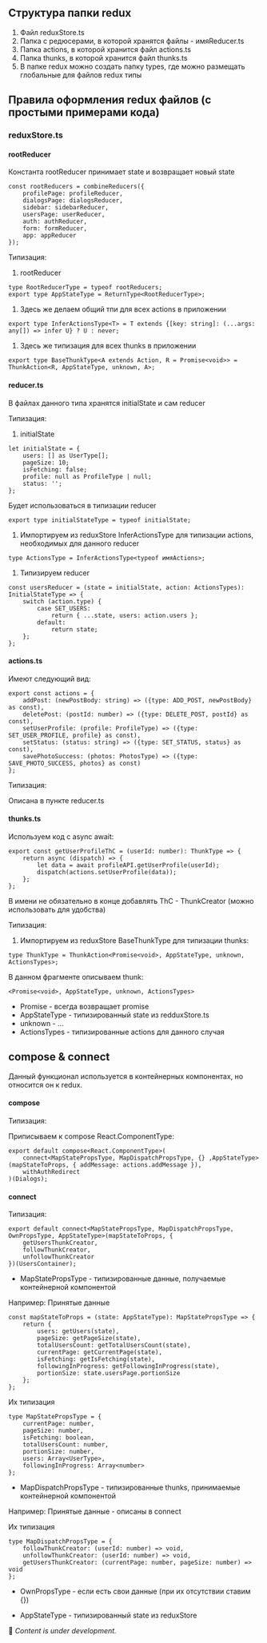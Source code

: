 ## Структура папки redux

1. Файл reduxStore.ts
1. Папка с редюсерами, в которой хранятся файлы - имяReducer.ts
1. Папка actions, в которой хранится файл actions.ts
1. Папка thunks, в которой хранится файл thunks.ts
1. В папке redux можно создать папку types, где можно размещать глобальные для файлов redux типы

## Правила оформления redux файлов (с простыми примерами кода)


### reduxStore.ts


#### rootReducer

Константа rootReducer принимает state и возвращает новый state

```
const rootReducers = combineReducers({
    profilePage: profileReducer,
    dialogsPage: dialogsReducer,
    sidebar: sidebarReducer,
    usersPage: userReducer,
    auth: authReducer,
    form: formReducer,
    app: appReducer
});
```

Типизация:

1. rootReducer
``` 
type RootReducerType = typeof rootReducers; 
export type AppStateType = ReturnType<RootReducerType>;
```
1. Здесь же делаем общий тпи для всех actions  в приложении
```
export type InferActionsType<T> = T extends {[key: string]: (...args: any[]) => infer U} ? U : never;
```
1. Здесь же типизация для всех thunks в приложении
```
export type BaseThunkType<A extends Action, R = Promise<void>> = ThunkAction<R, AppStateType, unknown, A>;
```

#### reducer.ts

В файлах данного типа хранятся initialState и сам reducer

Типизация:

1. initialState
```
let initialState = {
    users: [] as UserType[];
    pageSize: 10;
    isFetching: false;
    profile: null as ProfileType | null;
    status: '';
};
```
Будет использоваться в типизации reducer
```
export type initialStateType = typeof initialState;
```
1. Импортируем из reduxStore InferActionsType для типизации actions, необходимых для данного reducer 
```
type ActionsType = InferActionsType<typeof имяActions>;
```
1. Типизируем reducer
```
const usersReducer = (state = initialState, action: ActionsTypes): InitialStateType => {
    switch (action.type) {
        case SET_USERS:
            return { ...state, users: action.users };
        default:
            return state;
    };
};
```

#### actions.ts

Имеют следующий вид:
```
export const actions = {
    addPost: (newPostBody: string) => ({type: ADD_POST, newPostBody} as const),
    deletePost: (postId: number) => ({type: DELETE_POST, postId} as const),
    setUserProfile: (profile: ProfileType) => ({type: SET_USER_PROFILE, profile} as const),
    setStatus: (status: string) => ({type: SET_STATUS, status} as const),
    savePhotoSuccess: (photos: PhotosType) => ({type: SAVE_PHOTO_SUCCESS, photos} as const)
};
```

Типизация:

Описана в пункте reducer.ts

#### thunks.ts

Используем код с async await:
```
export const getUserProfileThC = (userId: number): ThunkType => {
    return async (dispatch) => {
        let data = await profileAPI.getUserProfile(userId);
        dispatch(actions.setUserProfile(data));
    };
};
```
В имени не обязательно в конце добавлять ThC - ThunkCreator (можно использовать для удобства)

Типизация:

1. Импортируем из reduxStore BaseThunkType для типизации thunks:
```
type ThunkType = ThunkAction<Promise<void>, AppStateType, unknown, ActionsTypes>;
```
В данном фрагменте описываем thunk:
```
<Promise<void>, AppStateType, unknown, ActionsTypes>
```
- Promise<void> - всегда возвращает promise
- AppStateType - типизированный state из redduxStore.ts
- unknown - ...
- ActionsTypes - типизированные actions для данного случая


## compose & connect

Данный функционал используется в контейнерных компонентах, но относится он к redux.

#### compose

Типизация:

Приписываем к compose React.ComponentType:
```
export default compose<React.ComponentType>(
    connect<MapStatePropsType, MapDispatchPropsType, {} ,AppStateType>(mapStateToProps, { addMessage: actions.addMessage }),
    withAuthRedirect
)(Dialogs);
```

#### connect

Типизация:

```
export default connect<MapStatePropsType, MapDispatchPropsType, OwnPropsType, AppStateType>(mapStateToProps, {
    getUsersThunkCreator,
    followThunkCreator,
    unfollowThunkCreator
})(UsersContainer);
```

- MapStatePropsType - типизированные данные, получаемые контейнерной компонентой

Например:
Принятые данные
```
const mapStateToProps = (state: AppStateType): MapStatePropsType => {
    return {
        users: getUsers(state),
        pageSize: getPageSize(state),
        totalUsersCount: getTotalUsersCount(state),
        currentPage: getCurrentPage(state),
        isFetching: getIsFetching(state),
        followingInProgress: getFollowingInProgress(state),
        portionSize: state.usersPage.portionSize
    };
};
```
Их типизация
```
type MapStatePropsType = {
    currentPage: number,
    pageSize: number,
    isFetching: boolean,
    totalUsersCount: number,
    portionSize: number,
    users: Array<UserType>,
    followingInProgress: Array<number>
};
```
- MapDispatchPropsType - типизированные thunks, принимаемые контейнерной компонентой

Например:
Принятые данные - описаны в connect

Их типизация
```
type MapDispatchPropsType = {
    followThunkCreator: (userId: number) => void,
    unfollowThunkCreator: (userId: number) => void,
    getUsersThunkCreator: (currentPage: number, pageSize: number) => void
};
```
- OwnPropsType - если есть свои данные (при их отсутствии ставим {})

- AppStateType - типизированный state из reduxStore



🚧 _Content is under development._
